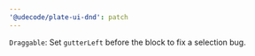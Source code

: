 ```yaml
---
'@udecode/plate-ui-dnd': patch
---
```


`Draggable`: Set `gutterLeft` before the block to fix a selection bug.
